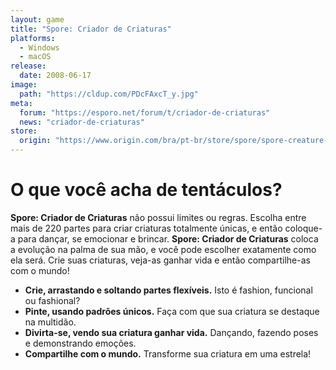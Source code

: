 ```yaml
---
layout: game
title: "Spore: Criador de Criaturas"
platforms:
  - Windows
  - macOS
release:
  date: 2008-06-17
image:
  path: "https://cldup.com/PDcFAxcT_y.jpg"
meta:
  forum: "https://esporo.net/forum/t/criador-de-criaturas"
  news: "criador-de-criaturas"
store:
  origin: "https://www.origin.com/bra/pt-br/store/spore/spore-creature-creator/standard-edition"
---
```


# O que você acha de tentáculos?
**Spore: Criador de Criaturas** não possui limites ou regras. Escolha entre mais de 220 partes para criar criaturas totalmente únicas, e então coloque-a para dançar, se emocionar e brincar. **Spore: Criador de Criaturas** coloca a evolução na palma de sua mão, e você pode escolher exatamente como ela será. Crie suas criaturas, veja-as ganhar vida e então compartilhe-as com o mundo!

- **Crie, arrastando e soltando partes flexíveis.** Isto é fashion, funcional ou fashional?
- **Pinte, usando padrões únicos.** Faça com que sua criatura se destaque na multidão.
- **Divirta-se, vendo sua criatura ganhar vida.** Dançando, fazendo poses e demonstrando emoções.
- **Compartilhe com o mundo.** Transforme sua criatura em uma estrela!
